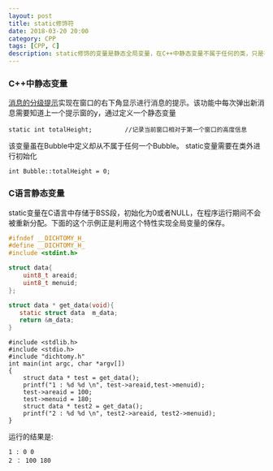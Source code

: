 ```yaml
---
layout: post
title: static修饰符
date: 2018-03-20 20:00
category: CPP
tags: [CPP, C]
description: static修饰的变量是静态全局变量，在C++中静态变量不属于任何的类，只是在某个类中进行声明，被所有的类共享。而在C中static变量存储于BSS段，而实现数据的保存。
---
```

### C++中静态变量

[消息的分级提示](https://github.com/DepInjoy/BaseHouse/blob/master/Qt/GradedMessagePrompt/src/Bubble.cpp)实现在窗口的右下角显示进行消息的提示。该功能中每次弹出新消息需要知道上一个提示窗的y，通过定义一个静态变量
```
static int totalHeight;         //记录当前窗口相对于第一个窗口的高度信息
```
该变量虽在Bubble中定义却从不属于任何一个Bubble。
static变量需要在类外进行初始化
```
int Bubble::totalHeight = 0;
```

### C语言静态变量
static变量在C语言中存储于BSS段，初始化为0或者NULL，在程序运行期间不会被重新分配。下面的这个示例正是利用这个特性实现全局变量的保存。
```c
#ifndef __DICHTOMY_H_
#define __DICHTOMY_H_
#include <stdint.h>

struct data{
    uint8_t areaid;
    uint8_t menuid;
};

struct data * get_data(void){
   static struct data  m_data;
   return &m_data;
}
```

```
#include <stdlib.h>
#include <stdio.h>
#include "dichtomy.h"
int main(int argc, char *argv[])
{
    struct data * test = get_data();
    printf("1 : %d %d \n", test->areaid,test->menuid);
    test->areaid = 100;
    test->menuid = 180;
    struct data * test2 = get_data();
    printf("2 : %d %d \n", test2->areaid, test2->menuid);
}
```

运行的结果是:
```
1 : 0 0
2 ： 100 180
```


